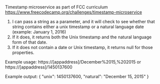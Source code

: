 Timestamp microservice as part of FCC curriculum
https://www.freecodecamp.org/challenges/timestamp-microservice

1) I can pass a string as a parameter, and it will check to see whether that string contains either a unix timestamp or a natural language date (example: January 1, 2016)
2) If it does, it returns both the Unix timestamp and the natural language form of that date.
3) If it does not contain a date or Unix timestamp, it returns null for those properties.

Example usage:
https://[appaddress]/December%2015,%202015 or https://[appaddress]/1450137600

Example output:
{ "unix": 1450137600, "natural": "December 15, 2015" }
